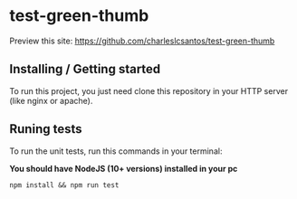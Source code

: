 # test-green-thumb

Preview this site:
https://github.com/charleslcsantos/test-green-thumb

## Installing / Getting started

To run this project, you just need clone this repository in your HTTP server (like nginx or apache).

## Runing tests

To run the unit tests, run this commands in your terminal:

**You should have NodeJS (10+ versions) installed in your pc**

```shell
npm install && npm run test
```

